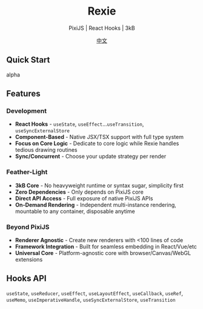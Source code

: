 <h1 align="center">Rexie</h1>
<p align="center">PixiJS | React Hooks | 3kB</p>
<p align="center">
  <a href="https://github.com/wooloo26/rexie/tree/main/docs/ZH.md">中文</a>
</p>

## Quick Start

alpha

## Features

### Development

- **React Hooks** - `useState`, `useEffect`...`useTransition`, `useSyncExternalStore`
- **Component-Based** - Native JSX/TSX support with full type system
- **Focus on Core Logic** - Dedicate to core logic while Rexie handles tedious drawing routines
- **Sync/Concurrent** - Choose your update strategy per render

### Feather-Light

- **3kB Core** - No heavyweight runtime or syntax sugar, simplicity first
- **Zero Dependencies** - Only depends on PixiJS core
- **Direct API Access** - Full exposure of native PixiJS APIs
- **On-Demand Rendering** - Independent multi-instance rendering, mountable to any container, disposable anytime

### Beyond PixiJS

- **Renderer Agnostic** - Create new renderers with <100 lines of code
- **Framework Integration** - Built for seamless embedding in React/Vue/etc
- **Universal Core** - Platform-agnostic core with browser/Canvas/WebGL extensions

## Hooks API

`useState`, `useReducer`, `useEffect`, `useLayoutEffect`, `useCallback`, `useRef`, `useMemo`, `useImperativeHandle`, `useSyncExternalStore`, `useTransition`